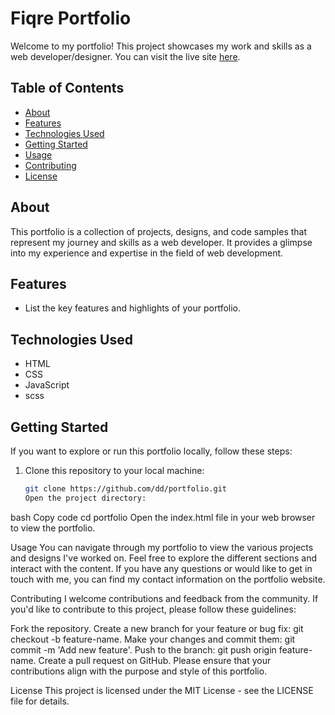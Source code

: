 # Fiqre Portfolio

Welcome to my portfolio! This project showcases my work and skills as a web developer/designer. You can visit the live site [here](https://fiqre-ab.github.io/fiqreportfolio/).

## Table of Contents

- [About](#about)
- [Features](#features)
- [Technologies Used](#technologies-used)
- [Getting Started](#getting-started)
- [Usage](#usage)
- [Contributing](#contributing)
- [License](#license)

## About

This portfolio is a collection of projects, designs, and code samples that represent my journey and skills as a web developer. It provides a glimpse into my experience and expertise in the field of web development.

## Features

- List the key features and highlights of your portfolio.

## Technologies Used

- HTML
- CSS
- JavaScript
- scss

## Getting Started

If you want to explore or run this portfolio locally, follow these steps:

1. Clone this repository to your local machine:

   ```bash
   git clone https://github.com/dd/portfolio.git
   Open the project directory:
   ```

bash
Copy code
cd portfolio
Open the index.html file in your web browser to view the portfolio.

Usage
You can navigate through my portfolio to view the various projects and designs I've worked on. Feel free to explore the different sections and interact with the content. If you have any questions or would like to get in touch with me, you can find my contact information on the portfolio website.

Contributing
I welcome contributions and feedback from the community. If you'd like to contribute to this project, please follow these guidelines:

Fork the repository.
Create a new branch for your feature or bug fix: git checkout -b feature-name.
Make your changes and commit them: git commit -m 'Add new feature'.
Push to the branch: git push origin feature-name.
Create a pull request on GitHub.
Please ensure that your contributions align with the purpose and style of this portfolio.

License
This project is licensed under the MIT License - see the LICENSE file for details.
